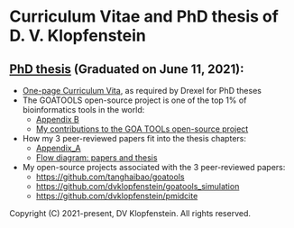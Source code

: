 # Curriculum Vitae and PhD thesis of D. V. Klopfenstein

## [PhD thesis](doc/PhD_thesis/PhD_Thesis.pdf) (Graduated on June 11, 2021):
* [One-page Curriculum Vita](doc/PhD_thesis/PhD_Vita.pdf), as required by Drexel for PhD theses
* The GOATOOLS open-source project is one of the top 1% of bioinformatics tools in the world:
  * [Appendix B](doc/PhD_thesis/PhD_Appendix_B_GOA_TOOLS.pdf) 
  * [My contributions to the GOA TOOLs open-source project](doc/PhD_thesis/goatools_stargazers_dvk.pdf)
* How my 3 peer-reviewed papers fit into the thesis chapters:
  * [Appendix_A](doc/PhD_thesis/PhD_Appendix_A_papers.pdf) 
  * [Flow diagram: papers and thesis](doc/PhD_thesis/PhD_Appendix_A_papers_image.pdf)
* My open-source projects associated with the 3 peer-reviewed papers:
  * https://github.com/tanghaibao/goatools
  * https://github.com/dvklopfenstein/goatools_simulation
  * https://github.com/dvklopfenstein/pmidcite

Copyright (C) 2021-present, DV Klopfenstein. All rights reserved.
